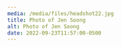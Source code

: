 ```yaml
---
media: /media/files/headshot22.jpg
title: Photo of Jen Soong
alt: Photo of Jen Soong
date: 2022-09-23T11:57:00-0500
---
```

